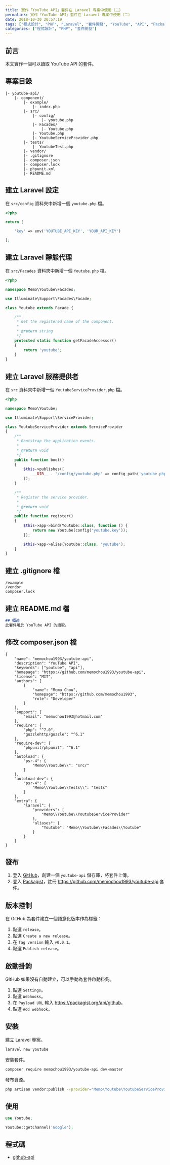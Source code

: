 ```yaml
---
title: 實作「YouTube API」套件在 Laravel 專案中使用（二）
permalink: 實作「YouTube-API」套件在-Laravel-專案中使用（二）
date: 2018-10-30 20:57:19
tags: ["程式設計", "PHP", "Laravel", "套件開發", "YouTube", "API", "Packagist"]
categories: ["程式設計", "PHP", "套件開發"]
---
```


## 前言

本文實作一個可以讀取 YouTube API 的套件。

## 專案目錄

```ENV
|- youtube-api/
    |- component/
        |- example/
            |- index.php
        |- src/
            |- config/
                |- youtube.php
            |- Facades/
                |- Youtube.php
            |- Youtube.php
            |- YoutubeServiceProvider.php
        |- tests/
            |- YoutubeTest.php
        |- vendor/
        |- .gitignore
        |- composer.json
        |- composer.lock
        |- phpunit.xml
        |- README.md
```

## 建立 Laravel 設定

在 `src/config` 資料夾中新增一個 `youtube.php` 檔。

```PHP
<?php

return [

    'key' => env('YOUTUBE_API_KEY', 'YOUR_API_KEY')

];
```

## 建立 Laravel 靜態代理

在 `src/Facades` 資料夾中新增一個 `Youtube.php` 檔。

```PHP
<?php

namespace Memo\Youtube\Facades;

use Illuminate\Support\Facades\Facade;

class Youtube extends Facade {

    /**
     * Get the registered name of the component.
     *
     * @return string
     */
    protected static function getFacadeAccessor()
    {
        return 'youtube';
    }
}
```

## 建立 Laravel 服務提供者

在 `src` 資料夾中新增一個 `YoutubeServiceProvider.php` 檔。

```PHP
<?php

namespace Memo\Youtube;

use Illuminate\Support\ServiceProvider;

class YoutubeServiceProvider extends ServiceProvider
{
    /**
     * Bootstrap the application events.
     *
     * @return void
     */
    public function boot()
    {
        $this->publishes([
            __DIR__ . '/config/youtube.php' => config_path('youtube.php')
        ]);
    }

    /**
     * Register the service provider.
     *
     * @return void
     */
    public function register()
    {
        $this->app->bind(Youtube::class, function () {
            return new Youtube(config('youtube.key'));
        });

        $this->app->alias(Youtube::class, 'youtube');
    }
}
```

## 建立 .gitignore 檔

```ENV
/example
/vendor
composer.lock
```

## 建立 README.md 檔

```MARKDOWN
## 概述
此套件用於 YouTube API 的讀取。
```

## 修改 composer.json 檔

```ENV
{
    "name": "memochou1993/youtube-api",
    "description": "YouTube API",
    "keywords": ["youtube", "api"],
    "homepage": "https://github.com/memochou1993/youtube-api",
    "license": "MIT",
    "authors": [
        {
            "name": "Memo Chou",
            "homepage": "https://github.com/memochou1993",
            "role": "Developer"
        }
    ],
    "support": {
        "email": "memochou1993@hotmail.com"
    },
    "require": {
        "php": "^7.0",
        "guzzlehttp/guzzle": "^6.1"
    },
    "require-dev": {
        "phpunit/phpunit": "^6.1"
    },
    "autoload": {
        "psr-4": {
            "Memo\\Youtube\\": "src/"
        }
    },
    "autoload-dev": {
        "psr-4": {
            "Memo\\Youtube\\Tests\\": "tests"
        }
    },
    "extra": {
        "laravel": {
            "providers": [
                "Memo\\Youtube\\YoutubeServiceProvider"
            ],
            "aliases": {
                "Youtube": "Memo\\Youtube\\Facades\\Youtube"
            }
        }
    }
}
```

## 發布

1. 登入 [GitHub](https://github.com/)，創建一個 `youtube-api` 儲存庫，將套件上傳。
2. 登入 [Packagist](https://packagist.org/)，註冊 <https://github.com/memochou1993/youtube-api> 套件。

## 版本控制

在 GitHub 為套件建立一個語意化版本作為標籤：

1. 點選 `release`。
2. 點選 `Create a new release`。
3. 在 `Tag version` 輸入 `v0.0.1`。
4. 點選 `Publish release`。

## 啟動掛鉤

GitHub 如果沒有自動建立，可以手動為套件啟動掛鉤。

1. 點選 `Settings`。
2. 點選 `Webhooks`。
3. 在 `Payload URL` 輸入 <https://packagist.org/api/github>。
4. 點選 `Add webhook`。

## 安裝

建立 Laravel 專案。

```BASH
laravel new youtube
```

安裝套件。

```BASH
composer require memochou1993/youtube-api dev-master
```

發布資源。

```BASH
php artisan vendor:publish --provider="Memo\Youtube\YoutubeServiceProvider"
```

## 使用

```PHP
use Youtube;

Youtube::getChannel('Google');
```

## 程式碼

- [github-api](https://github.com/memochou1993/github-api)
